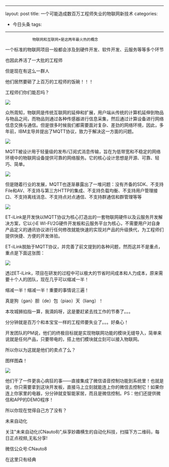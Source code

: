 
---
layout: post
title: 一个可能造成数百万工程师失业的物联网新技术
categories:
- 今日头条
tags:
---
				物联网和互联网+是这两年最火热的概念

一个标准的物联网项目一般都会涉及到硬件开发、软件开发、云服务等等多个环节

也因此养活了一大批的工程师

但是现在有这么一群人

他们居然要砸了上百万的工程师的饭碗！！！

工程师们你们能忍吗？

![](http://p3.pstatp.com/large/ad5000db22de021b750)

众所周知，物联网是传统互联网的延伸和扩展，用户端从传统的计算机延伸到物品与物品之间，而物品则通过各种传感器进行信息采集，然后通过计算设备进行网络信息交换与通信。但是很多时候我们都需要面对复杂、差劲的网络环境，因此，多年前，IBM主导并提出了MQTT协议，致力于解决这一方面的问题。

![](http://p3.pstatp.com/large/afe000a0085ad99680a)

MQTT被设计用于轻量级的发布/订阅式消息传输，旨在为低带宽和不稳定的网络环境中的物联网设备提供可靠的网络服务。它的核心设计思想是开源、可靠、轻巧、简单。

![](http://p3.pstatp.com/large/ad5000db22e430da0f7)

但是随着行业的发展，MQTT也逐渐暴露出了一堆问题：没有齐备的SDK、不支持File和AV、不支持与第三方HTTP的集成、不支持负载均衡、不支持用户管理接口、不支持离线消息、不支持点对点通信、不支持群通信和群管理等等

![](http://p3.pstatp.com/large/ad5000db23072a2e343)

ET-iLink是开发快以MQTT协议为核心打造出的一套物联网硬件以及云服务开发解决方案，它以小E WI-FI/2G硬件开发板和云服务平台为核心，不需要用户对自身产品定义的通讯协议进行任何修改就能快速的实现对产品的升级换代，为工程师们提供快捷、方便的开发体验。

ET-iLink脱胎于MQTT协议，并完善了前文提到的各种问题，然而这并不是重点，重点是下面这张图：

![](http://p3.pstatp.com/large/afe000a008849eed8db)

透过ET-iLink，项目在研发的过程中可以极大的节省时间成本和人力成本，原来需要十个人的团队，现在几乎可以缩减一半！

缩减一半！缩减一半！重要的事情说三遍！

真是狗（gan）胆（de）包（piao）天（liang）！

本攻城狮掐指一算，我滴妈呀，这是要赶紧去找工作的节奏了。。。

分分钟就是百万个和本宝宝一样的工程师要失业了。。。好桑心！

开发团队的PM说，他们的终极目标就是实现物联网功能的模块无缝导入，简单来说就是任何产品，只要带电的，搭上他们模块就立刻可以接入物联网。

所以你以为这就是他们的卖点了么？

图样图森！

![](http://p3.pstatp.com/large/b020005558ca7defefe)

他们干了一件更丧心病狂的事——直接集成了微信语音控制功能到系统里！也就是说，你只需要拿到这块开发板，直接马上立刻就能连上你的微信去控制它！如果你连上你家里的电器，分分钟就变智能家居，而且是微信控制。PS：他们还提供微信和APP的DEMO程序！

所以你现在觉得自己方了没有？

未来自动化

关注"未来自动化(CNauto8)",纵享妙趣横生的自动化科技，扫描下方二维码，每日正点视频,无私分享!

微信公众号:CNauto8

在这里只有经典